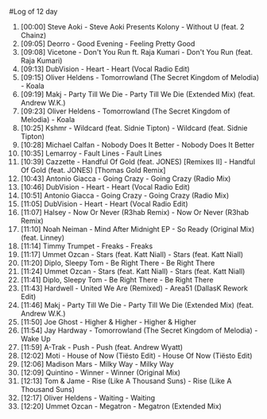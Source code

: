#Log of 12 day

1. [00:00] Steve Aoki - Steve Aoki Presents Kolony - Without U (feat. 2 Chainz)
1. [09:05] Deorro - Good Evening - Feeling Pretty Good
1. [09:08] Vicetone - Don't You Run ft. Raja Kumari - Don't You Run (feat. Raja Kumari)
1. [09:13] DubVision - Heart - Heart (Vocal Radio Edit)
1. [09:15] Oliver Heldens - Tomorrowland (The Secret Kingdom of Melodia) - Koala
1. [09:19] Makj - Party Till We Die - Party Till We Die (Extended Mix) (feat. Andrew W.K.)
1. [09:23] Oliver Heldens - Tomorrowland (The Secret Kingdom of Melodia) - Koala
1. [10:25] Kshmr - Wildcard (feat. Sidnie Tipton) - Wildcard (feat. Sidnie Tipton)
1. [10:28] Michael Calfan - Nobody Does It Better - Nobody Does It Better
1. [10:35] Lemarroy - Fault Lines - Fault Lines
1. [10:39] Cazzette - Handful Of Gold (feat. JONES) [Remixes II] - Handful Of Gold (feat. JONES) [Thomas Gold Remix]
1. [10:43] Antonio Giacca - Going Crazy - Going Crazy (Radio Mix)
1. [10:46] DubVision - Heart - Heart (Vocal Radio Edit)
1. [10:51] Antonio Giacca - Going Crazy - Going Crazy (Radio Mix)
1. [11:05] DubVision - Heart - Heart (Vocal Radio Edit)
1. [11:07] Halsey - Now Or Never (R3hab Remix) - Now Or Never (R3hab Remix)
1. [11:10] Noah Neiman - Mind After Midnight EP - So Ready (Original Mix) (feat. Linney)
1. [11:14] Timmy Trumpet - Freaks - Freaks
1. [11:17] Ummet Ozcan - Stars (feat. Katt Niall) - Stars (feat. Katt Niall)
1. [11:20] Diplo, Sleepy Tom - Be Right There - Be Right There
1. [11:24] Ummet Ozcan - Stars (feat. Katt Niall) - Stars (feat. Katt Niall)
1. [11:41] Diplo, Sleepy Tom - Be Right There - Be Right There
1. [11:43] Hardwell - United We Are (Remixed) - Area51 (DallasK Rework Edit)
1. [11:46] Makj - Party Till We Die - Party Till We Die (Extended Mix) (feat. Andrew W.K.)
1. [11:50] Joe Ghost - Higher & Higher - Higher & Higher
1. [11:54] Jay Hardway - Tomorrowland (The Secret Kingdom of Melodia) - Wake Up
1. [11:59] A-Trak - Push - Push (feat. Andrew Wyatt)
1. [12:02] Moti - House of Now (Tiësto Edit) - House Of Now (Tiësto Edit)
1. [12:06] Madison Mars - Milky Way - Milky Way
1. [12:09] Quintino - Winner - Winner (Original Mix)
1. [12:13] Tom & Jame - Rise (Like A Thousand Suns) - Rise (Like A Thousand Suns)
1. [12:17] Oliver Heldens - Waiting - Waiting
1. [12:20] Ummet Ozcan - Megatron - Megatron (Extended Mix)
